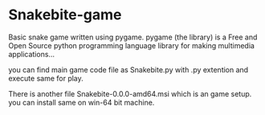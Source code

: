 # Snakebite-game
Basic snake game written using pygame. pygame (the library) is a Free and Open Source python programming language library for making multimedia applications…

you can find main game code file as Snakebite.py with .py extention and execute same for play.

There is another file Snakebite-0.0.0-amd64.msi which is an game setup. you can install same on win-64 bit machine.
 
